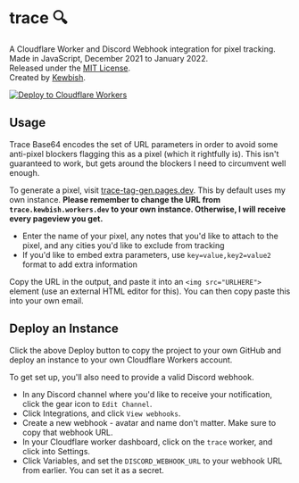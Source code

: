 # trace 🔍
A Cloudflare Worker and Discord Webhook integration for pixel tracking.  
Made in JavaScript, December 2021 to January 2022.  
Released under the [MIT License](./LICENSE).  
Created by [Kewbish](https://github.com/kewbish).   

[![Deploy to Cloudflare Workers](https://deploy.workers.cloudflare.com/button)](https://deploy.workers.cloudflare.com/?url=https://github.com/kewbish/trace)

## Usage
Trace Base64 encodes the set of URL parameters in order to avoid some anti-pixel blockers flagging this as a pixel (which it rightfully is). This isn't guaranteed to work, but gets around the blockers I need to circumvent well enough.

To generate a pixel, visit [trace-tag-gen.pages.dev](https://trace-tag-gen.pages.dev). This by default uses my own instance. **Please remember to change the URL from `trace.kewbish.workers.dev` to your own instance. Otherwise, I will receive every pageview you get.** 
- Enter the name of your pixel, any notes that you'd like to attach to the pixel, and any cities you'd like to exclude from tracking
- If you'd like to embed extra parameters, use `key=value,key2=value2` format to add extra information

Copy the URL in the output, and paste it into an `<img src="URLHERE">` element (use an external HTML editor for this). You can then copy paste this into your own email.

## Deploy an Instance
Click the above Deploy button to copy the project to your own GitHub and deploy an instance to your own Cloudflare Workers account.

To get set up, you'll also need to provide a valid Discord webhook.
- In any Discord channel where you'd like to receive your notification, click the gear icon to `Edit Channel`.
- Click Integrations, and click `View webhooks`.
- Create a new webhook - avatar and name don't matter. Make sure to copy that webhook URL.
- In your Cloudflare worker dashboard, click on the `trace` worker, and click into Settings.
- Click Variables, and set the `DISCORD_WEBHOOK_URL` to your webhook URL from earlier. You can set it as a secret.

